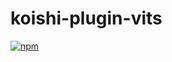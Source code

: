 # koishi-plugin-vits

[![npm](https://img.shields.io/npm/v/koishi-plugin-vits?style=flat-square)](https://www.npmjs.com/package/koishi-plugin-vits)


